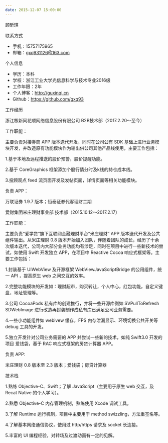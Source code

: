 ```yaml
---
date: 2015-12-07 15:00:00
---
```


顾昕琪

联系方式

- 手机：15757175965
- 邮箱：gxq931126@163.com

个人信息

- 学历：本科
- 学校：浙江工业大学光信息科学与技术专业2016级
- 工作年限：2年
- 个人博客：http://guxinqi.cn
- Github：https://github.com/gxq93

工作经历

浙江核新同花顺网络信息股份有限公司 B2B技术部（2017.2.20～至今）

工作职能：

主要负责对接券商 APP 版本迭代开发，同时在公司公有 SDK 基础上进行业务模块开发，并改造原有功能模块作为输出供公司其他产品线使用，主要工作包括：

1.基于本地及远程推送的股价预警，股价提醒功能。

2.基于 CoreGraphics 框架添加个股行情分时及k线的持仓成本线。

3.投顾观点 feed 流页面开发及发帖页面，详情页面等相关功能模块。

负责 APP：

万联证券 1.9.7 版本；恒泰证券代客理财二期

爱财集团米庄理财事业部 技术部（2015.10.12～2017.2.17）

工作职能：

主要负责“爱学贷”旗下互联网金融理财平台“米庄理财” APP 版本迭代开发及公共组件输出。从米庄理财 0.8 版本开始加入团队，伴随着团队的成长，经历了十余次版本迭代，公司内大部分业务功能均有涉足，同时在项目中进行一些新技术的尝试，如使用 Swift 开发独立 APP，在项目中 Reactive Cocoa 响应式框架等。主要工作包括：

1.封装基于 UIWebView 及开源框架 WebViewJavaScriptBridge 的公用组件，统一 API ，提高原生 web 之间交互的效率。

2.完整功能模块的开发如：理财超市，购买转让，个人中心，红包功能，自定义键盘，地址管理等。

3.公司 CocoaPods 私有库的创建推行，并将一些开源库例如 SVPullToRefresh SDWebImage 进行改造再封装制作成私有库已满足公司业务需要。 

4.一些小功能组件如 webivew 缓存，FPS 内存泄漏显示、环境切换公共开关等 debug 工具的开发。

5.独立开发针对公司业务需要的 APP 并尝试一些新的技术，如纯 Swift3.0 开发的项目 爱钱袋，基于 RAC 响应式框架的房贷计算器 APP。

负责 APP:

米庄理财 0.8 版本至 2.3 版本；爱钱袋；房贷计算器

技术栈

1.熟练 Objective-C、Swift；了解 JavaScript（主要用于原生 web 交互，及 Recat Native 的个人学习）。

2.熟悉 Objective-C 内存管理机制，熟练使用 Xcode 调试工具。

3.了解 Runtime 运行机制，项目中主要用于 method swizzling，方法重签名等。

4.了解基本网络通信协议，使用过 http/https 请求及 socket 长连接。

5.丰富的 UI 编程经验，对转场及过渡动画有一定的见解。


